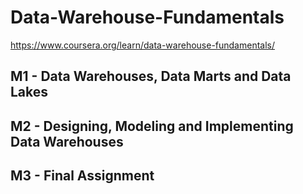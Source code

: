 # Data-Warehouse-Fundamentals
https://www.coursera.org/learn/data-warehouse-fundamentals/

## M1 - Data Warehouses, Data Marts and Data Lakes




## M2 - Designing, Modeling and Implementing Data Warehouses



## M3 - Final Assignment
